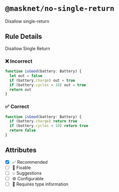 <!-- begin title -->

# `@masknet/no-single-return`

Disallow single-return

<!-- end title -->

## Rule Details

Disallow Single Return

### :x: Incorrect

```ts
function isGood(battery: Battery) {
  let out = false
  if (battery.charge) out = true
  if (battery.cycles < 10) out = true
  return out
}
```

### :white_check_mark: Correct

```ts
function isGood(battery: Battery) {
  if (battery.charge) return true
  if (battery.cycles < 10) return true
  return false
}
```

## Attributes

<!-- begin attributes -->

- [x] :white_check_mark: Recommended
- [ ] :wrench: Fixable
- [ ] :bulb: Suggestions
- [ ] :gear: Configurable
- [ ] :thought_balloon: Requires type information

<!-- end attributes -->
